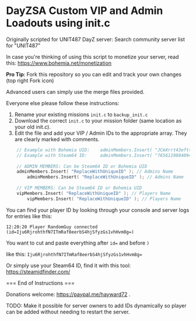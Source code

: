 # DayZSA Custom VIP and Admin Loadouts using init.c

Originally scripted for UNIT487 DayZ server: Search community server list for "UNIT487"

In case you're thinking of using this script to monetize your server, read this: https://www.bohemia.net/monetization

**Pro Tip**: Fork this repository so you can edit and track your own changes (top right Fork icon)

Advanced users can simply use the merge files provided. 

Everyone else please follow these instructions:

1. Rename your existing missions `init.c` to `backup_init.c` 
2. Download the correct `init.c` to your mission folder (same location as your old init.c).
3. Edit the file and add your VIP / Admin IDs to the appropriate array. They are clearly marked with comments. 

```c
	// Example with Bohemia UID: 	adminMembers.Insert( "JCmXrrt43efttyhfewew7tRLMUCOE6roH2O8SklBB1o=" );
	// Example with Steam64 ID: 	adminMembers.Insert( "76561198040948171" );
		
	// ADMIN MEMBERS: Can be Steam64 ID or Bohemia UID
	adminMembers.Insert( "ReplaceWithUniqueID" ); // Admins Name
        adminMembers.Insert( "ReplaceWithUniqueID" ); // Admins Name
		
	// VIP MEMBERS: Can be Steam64 ID or Bohemia UID
	vipMembers.Insert( "ReplaceWithUniqueID" ); // Players Name
        vipMembers.Insert( "ReplaceWithUniqueID" ); // Players Name
```

You can find your player ID by looking through your console and server logs for entries like this:
	
	12:20:20 Player RandomGuy connected (id=Iju6RjrohthfN7ITmRaf8eerbS4hjSfyzGs1vhHvm8g=)
	
You want to cut and paste everything after `id=` and before `)`
	
like this: `Iju6RjrohthfN7ITmRaf8eerbS4hjSfyzGs1vhHvm8g=`  
  
Or simply use your Steam64 ID, find it with this tool: https://steamidfinder.com/

=== End of Instructions ===
  
Donations welcome: https://paypal.me/hayward72 .

TODO: Make it possible for server owners to add IDs dynamically so player can be added without needing to restart the server.
